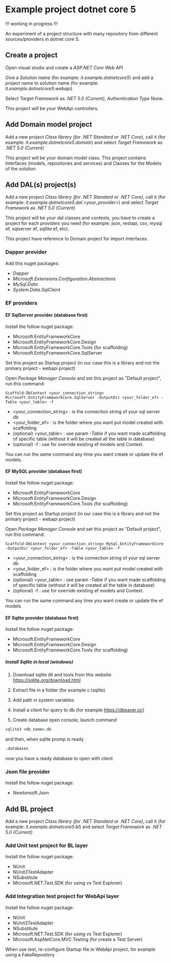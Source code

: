 # Example project dotnet core 5

!!! working in progress !!!

An experiment of a project structure with many repository from different sources/providers in dotnet core 5.

## Create a project

Open visual studio and create a *ASP.NET Core Web API*

Give a *Solution name* (for example: *it.example.dotnetcore5*) and add a project name to solution name (for example: *it.example.dotnetcore5.webapi*)

Select *Target Framework* as *.NET 5.0 (Current)*, *Authentication Type* None.

This project will be your WebApi controllers.

## Add Domain model project

Add a new project *Class library (for .NET Standard or .NET Core)*, call it (for example: *it.example.dotnetcore5.domain*) and select *Target Framework* as *.NET 5.0 (Current)*

This project will be your domain model class. This project contains Interfaces (models, repositories and services) and Classes for the Models of the solution.

## Add DAL(s) project(s)

Add a new project *Class library (for .NET Standard or .NET Core)*, call it (for example: *it.example.dotnetcore5.dal.<your_provider>*) and select *Target Framework* as *.NET 5.0 (Current)*

This project will be your dal classes and contexts, you have to create a project for each providers you need (for example: json, restapi, csv, mysql ef, sqlserver ef, sqllite ef, etc).

This project have reference to Domain project for import Interfaces.

### Dapper provider

Add this nuget packages:
- *Dapper*
- *Microsoft.Extensions.Configuration.Abstractions*
- *MySql.Data*
- *System.Data.SqlClient*

### EF providers

#### EF SqlServer provider (database first)

Install the follow nuget package:
- Microsoft.EntityFrameworkCore
- Microsoft.EntityFrameworkCore.Design
- Microsoft.EntityFrameworkCore.Tools (for scaffolding)
- Microsoft.EntityFrameworkCore.SqlServer

Set this project as Startup project (in our case this is a library and not the primary project - webapi project)

Open *Package Manager Console* and set this project as "Default project", run this command:

```shell
Scaffold-DbContext <your_connection_string> Microsoft.EntityFrameworkCore.SqlServer -OutputDir <your_folder_ef> -Table <your_table> -f
```

- <your_connection_string> : is the connection string of your sql server db
- <your_folder_ef> : is the folder where you want put model created with scaffolding
- (optional) <your_table> : use param *-Table* if you want made scaffolding of specific table (without it will be created all the table in database)
- (optional) -f : use for override existing ef models and Context.

You can run the same command any time you want create or update the ef models.

#### EF MySQL provider (database first)

Install the follow nuget package:
- Microsoft.EntityFrameworkCore
- Microsoft.EntityFrameworkCore.Design
- Microsoft.EntityFrameworkCore.Tools (for scaffolding)

Set this project as Startup project (in our case this is a library and not the primary project - webapi project)

Open *Package Manager Console* and set this project as "Default project", run this command:

```shell
Scaffold-DbContext <your_connection_string> MySql.EntityFrameworkCore -OutputDir <your_folder_ef> -Table <your_table> -f
```

- <your_connection_string> : is the connection string of your sql server db
- <your_folder_ef> : is the folder where you want put model created with scaffolding
- (optional) <your_table> : use param *-Table* if you want made scaffolding of specific table (without it will be created all the table in database)
- (optional) -f : use for override existing ef models and Context.

You can run the same command any time you want create or update the ef models.
#### EF Sqlite provider (database first)

Install the follow nuget package:
- Microsoft.EntityFrameworkCore
- Microsoft.EntityFrameworkCore.Design
- Microsoft.EntityFrameworkCore.Tools (for scaffolding)


##### Install Sqlite in local (windows)

1. Download sqlite dll and tools from this website
https://sqlite.org/download.html

2. Extract file in a folder (for example c:\sqlite)

3. Add path in system variables

4. Install a client for query to db (for example https://dbeaver.io/)

5. Create database
open console, launch command

```cmd
sqlite3 <db_name>.db
```

and then, when sqlite promp is ready
```cmd
.databases
```

now you have a ready database to open with client


### Json file provider

Install the follow nuget package:
- Newtonsoft.Json



## Add BL project

Add a new project *Class library (for .NET Standard or .NET Core)*, call it (for example: *it.example.dotnetcore5.bl*) and select *Target Framework* as *.NET 5.0 (Current)*

### Add Unit test project for BL layer

Install the follow nuget package:
- NUnit
- NUnit3TestAdapter
- NSubstitute
- Microsoft.NET.Test.SDK (for using vs Test Explorer)




### Add Integration test project for WebApi layer

Install the follow nuget package:
- NUnit
- NUnit3TestAdapter
- NSubstitute
- Microsoft.NET.Test.SDK (for using vs Test Explorer)
- Microsoft.AspNetCore.MVC.Testing (for create a Test Server)

When use test, re-configure Startup file in WebApi project, for example using a FakeRepository